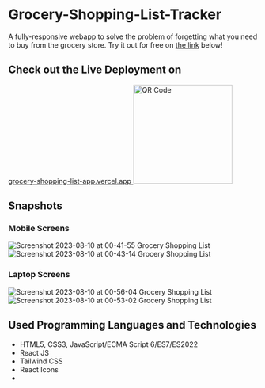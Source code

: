 # Grocery-Shopping-List-Tracker
A fully-responsive webapp to solve the problem of forgetting what you need to buy from the grocery store.
Try it out for free on [the link](https://grocery-shopping-list-app.vercel.app/) below!

## Check out the Live Deployment on
[grocery-shopping-list-app.vercel.app 
](https://grocery-shopping-list-app.vercel.app/)
<img src="https://github.com/Rami24t/Grocery-Shopping-List-Tracker/assets/103028944/8fb2d9aa-9bbb-49e1-aa7b-aa39eb403d13" alt="QR Code" width="200" /> 


## Snapshots

### Mobile Screens

![Screenshot 2023-08-10 at 00-41-55 Grocery Shopping List](https://github.com/Rami24t/Grocery-Shopping-List-Tracker/assets/103028944/cd7ec2b8-dd0d-4689-9d1c-2623d36ad06b)
![Screenshot 2023-08-10 at 00-43-14 Grocery Shopping List](https://github.com/Rami24t/Grocery-Shopping-List-Tracker/assets/103028944/fc455bf4-8f0f-4c8a-8bd5-86af7ac89755)

### Laptop Screens

![Screenshot 2023-08-10 at 00-56-04 Grocery Shopping List](https://github.com/Rami24t/Grocery-Shopping-List-Tracker/assets/103028944/39535fbe-d08f-4b6d-8080-decbe476ac6d)
![Screenshot 2023-08-10 at 00-53-02 Grocery Shopping List](https://github.com/Rami24t/Grocery-Shopping-List-Tracker/assets/103028944/ef782233-c83a-44fc-a462-5bebbae14a02)

## Used Programming Languages and Technologies

- HTML5, CSS3, JavaScript/ECMA Script 6/ES7/ES2022
- React JS
- Tailwind CSS
- React Icons
- 
